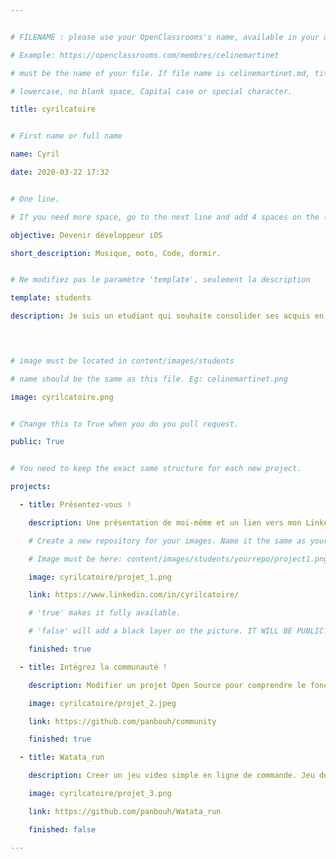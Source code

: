 ```yaml
---


# FILENAME : please use your OpenClassrooms's name, available in your url.

# Example: https://openclassrooms.com/membres/celinemartinet

# must be the name of your file. If file name is celinemartinet.md, title is celinemartinet.

# lowercase, no blank space, Capital case or special character.

title: cyrilcatoire


# First name or full name

name: Cyril

date: 2020-03-22 17:32


# One line.

# If you need more space, go to the next line and add 4 spaces on the left, as in 'description'.

objective: Devenir développeur iOS

short_description: Musique, moto, Code, dormir.


# Ne modifiez pas le paramètre 'template', seulement la description

template: students

description: Je suis un etudiant qui souhaite consolider ses acquis en developpemment et se specialiser en mobile iOS.

    


# image must be located in content/images/students

# name should be the same as this file. Eg: celinemartinet.png

image: cyrilcatoire.png


# Change this to True when you do you pull request.

public: True


# You need to keep the exact same structure for each new project.

projects:

  - title: Présentez-vous !

    description: Une présentation de moi-même et un lien vers mon LinkedIn.

    # Create a new repository for your images. Name it the same as your nickname and profile picture.

    # Image must be here: content/images/students/yourrepo/project1.png

    image: cyrilcatoire/projet_1.png

    link: https://www.linkedin.com/in/cyrilcatoire/

    # 'true' makes it fully available.

    # 'false' will add a black layer on the picture. IT WILL BE PUBLIC!

    finished: true

  - title: Intégrez la communauté !

    description: Modifier un projet Open Source pour comprendre le fonctionnement de Git, github et PR. 

    image: cyrilcatoire/projet_2.jpeg

    link: https://github.com/panbouh/community

    finished: true

  - title: Watata_run

    description: Creer un jeu video simple en ligne de commande. Jeu de combat tour par tour a 2 joueur.

    image: cyrilcatoire/projet_3.png

    link: https://github.com/panbouh/Watata_run

    finished: false

---
```


